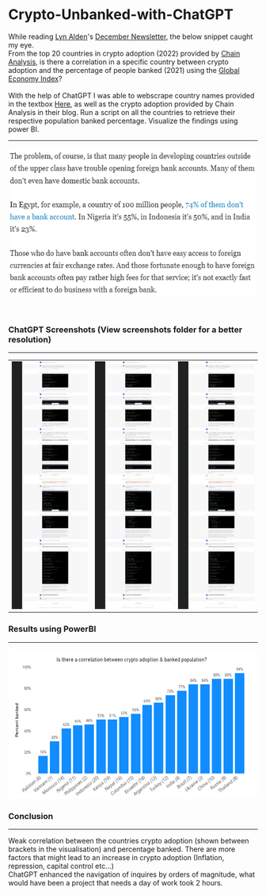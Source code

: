 # Crypto-Unbanked-with-ChatGPT

While reading [Lyn Alden](https://twitter.com/LynAldenContact)'s [December Newsletter](https://www.lynalden.com/december-2022-newsletter/), the below snippet caught my eye.
<br>
From the top 20 countries in crypto adoption (2022) provided by [Chain Analysis](https://blog.chainalysis.com/reports/2022-global-crypto-adoption-index/), is there a correlation in a specific country between crypto adoption and the percentage of people banked (2021) using the [Global Economy Index](https://www.theglobaleconomy.com/)?
<br>
<br>
With the help of ChatGPT I was able to webscrape country names provided in the textbox [Here](https://www.theglobaleconomy.com/), as well as the crypto adoption provided by Chain Analysis in their blog. Run a script on all the countries to retrieve their respective population banked percentage.
Visualize the findings using power BI.

<hr size="5" color="red">
<p align="center">
  <img alt="Article Snippet" height="300" src="Screenshots/Article Snippet.PNG" width="500"/>
</p>

<br>

### ChatGPT Screenshots (View screenshots folder for a better resolution)
<hr size="5" color="red">
<table>
  <tr>
    <td>
      <img src="Screenshots/Part1.png" alt="Image 1" width="500" height="500">
    </td>
    <td>
      <img src="Screenshots/Part1.png" alt="Image 2" width="500" height="500">
    </td>
    <td>
      <img src="Screenshots/Part1.png" alt="Image 3" width="500" height="500">
    </td>
  </tr>
</table>

### Results using PowerBI
<hr size="5" color="red">
<p align="center">
  <img alt="Article Snippet" height="300" src="Screenshots/Bitcoin adoption.PNG" width="700"/>
</p>

### Conclusion
<hr size="5" color="red">
Weak correlation between the countries crypto adoption (shown between brackets in the visualisation) and percentage banked. There are more factors that might lead to an increase in crypto adoption (Inflation, repression, capital control etc...)
<br>
ChatGPT enhanced the navigation of inquires by orders of magnitude, what would have been a project that needs a day of work took 2 hours.

